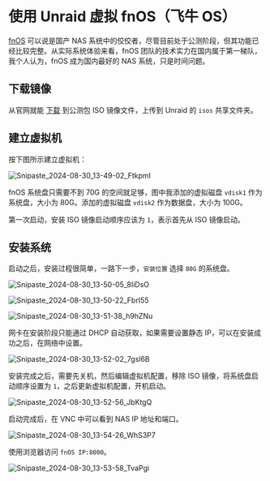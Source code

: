 # 使用 Unraid 虚拟 fnOS（飞牛 OS）

[fnOS](https://www.fnnas.com/) 可以说是国产 NAS 系统中的佼佼者，尽管目前处于公测阶段，但其功能已经比较完整。从实际系统体验来看，fnOS 团队的技术实力在国内属于第一梯队，我个人认为，fnOS 成为国内最好的 NAS 系统，只是时间问题。

## 下载镜像

从官网就能 [下载](https://www.fnnas.com/download) 到公测包 ISO 镜像文件，上传到 Unraid 的 `isos` 共享文件夹。

## 建立虚拟机

按下图所示建立虚拟机：

![Snipaste_2024-08-30_13-49-02_FtkpmI](https://img-1255332810.cos.ap-chengdu.myqcloud.com/Snipaste_2024-08-30_13-49-02_FtkpmI.png)

fnOS 系统盘只需要不到 70G 的空间就足够，图中我添加的虚拟磁盘 `vdisk1` 作为系统盘，大小为 80G。添加的虚拟磁盘 `vdisk2` 作为数据盘，大小为 100G。

第一次启动，安装 ISO 镜像启动顺序应该为 `1`，表示首先从 ISO 镜像启动。

## 安装系统

启动之后，安装过程很简单，一路下一步，`安装位置` 选择 `80G` 的系统盘。

![Snipaste_2024-08-30_13-50-05_8IiDsO](https://img-1255332810.cos.ap-chengdu.myqcloud.com/Snipaste_2024-08-30_13-50-05_8IiDsO.png)

![Snipaste_2024-08-30_13-50-22_FbrI55](https://img-1255332810.cos.ap-chengdu.myqcloud.com/Snipaste_2024-08-30_13-50-22_FbrI55.png)

![Snipaste_2024-08-30_13-51-38_h9hZNu](https://img-1255332810.cos.ap-chengdu.myqcloud.com/Snipaste_2024-08-30_13-51-38_h9hZNu.png)

网卡在安装阶段只能通过 DHCP 自动获取，如果需要设置静态 IP，可以在安装成功之后，在网络中设置。

![Snipaste_2024-08-30_13-52-02_7gsl6B](https://img-1255332810.cos.ap-chengdu.myqcloud.com/Snipaste_2024-08-30_13-52-02_7gsl6B.png)

安装完成之后，需要先关机，然后编辑虚拟机配置，移除 ISO 镜像，将系统盘启动顺序设置为 `1`，之后更新虚拟机配置，开机启动。

![Snipaste_2024-08-30_13-52-56_JbKtgQ](https://img-1255332810.cos.ap-chengdu.myqcloud.com/Snipaste_2024-08-30_13-52-56_JbKtgQ.png)

启动完成后，在 VNC 中可以看到 NAS IP 地址和端口。

![Snipaste_2024-08-30_13-54-26_WhS3P7](https://img-1255332810.cos.ap-chengdu.myqcloud.com/Snipaste_2024-08-30_13-54-26_WhS3P7.png)

使用浏览器访问 `fnOS IP:8000`。

![Snipaste_2024-08-30_13-53-58_TvaPgi](https://img-1255332810.cos.ap-chengdu.myqcloud.com/Snipaste_2024-08-30_13-53-58_TvaPgi.png)